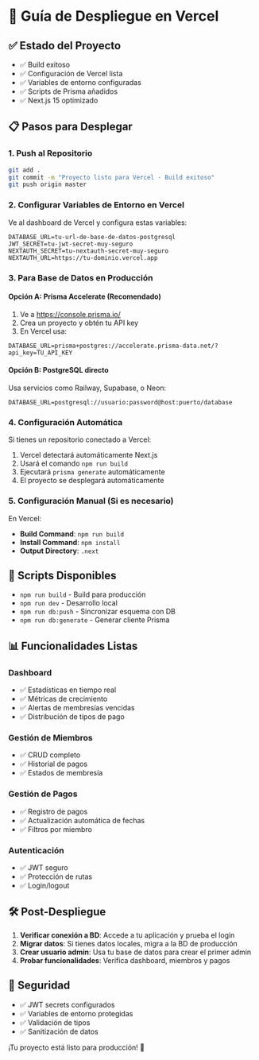 # 🚀 Guía de Despliegue en Vercel

## ✅ Estado del Proyecto
- ✅ Build exitoso
- ✅ Configuración de Vercel lista  
- ✅ Variables de entorno configuradas
- ✅ Scripts de Prisma añadidos
- ✅ Next.js 15 optimizado

## 📋 Pasos para Desplegar

### 1. Push al Repositorio
```bash
git add .
git commit -m "Proyecto listo para Vercel - Build exitoso"
git push origin master
```

### 2. Configurar Variables de Entorno en Vercel
Ve al dashboard de Vercel y configura estas variables:

```env
DATABASE_URL=tu-url-de-base-de-datos-postgresql
JWT_SECRET=tu-jwt-secret-muy-seguro
NEXTAUTH_SECRET=tu-nextauth-secret-muy-seguro  
NEXTAUTH_URL=https://tu-dominio.vercel.app
```

### 3. Para Base de Datos en Producción

#### Opción A: Prisma Accelerate (Recomendado)
1. Ve a https://console.prisma.io/
2. Crea un proyecto y obtén tu API key
3. En Vercel usa:
```env
DATABASE_URL=prisma+postgres://accelerate.prisma-data.net/?api_key=TU_API_KEY
```

#### Opción B: PostgreSQL directo
Usa servicios como Railway, Supabase, o Neon:
```env
DATABASE_URL=postgresql://usuario:password@host:puerto/database
```

### 4. Configuración Automática
Si tienes un repositorio conectado a Vercel:
1. Vercel detectará automáticamente Next.js
2. Usará el comando `npm run build` 
3. Ejecutará `prisma generate` automáticamente
4. El proyecto se desplegará automáticamente

### 5. Configuración Manual (Si es necesario)
En Vercel:
- **Build Command**: `npm run build`
- **Install Command**: `npm install`
- **Output Directory**: `.next`

## 🔧 Scripts Disponibles

- `npm run build` - Build para producción
- `npm run dev` - Desarrollo local
- `npm run db:push` - Sincronizar esquema con DB
- `npm run db:generate` - Generar cliente Prisma

## 📊 Funcionalidades Listas

### Dashboard
- ✅ Estadísticas en tiempo real
- ✅ Métricas de crecimiento
- ✅ Alertas de membresías vencidas
- ✅ Distribución de tipos de pago

### Gestión de Miembros
- ✅ CRUD completo
- ✅ Historial de pagos
- ✅ Estados de membresía

### Gestión de Pagos
- ✅ Registro de pagos
- ✅ Actualización automática de fechas
- ✅ Filtros por miembro

### Autenticación
- ✅ JWT seguro
- ✅ Protección de rutas
- ✅ Login/logout

## 🛠️ Post-Despliegue

1. **Verificar conexión a BD**: Accede a tu aplicación y prueba el login
2. **Migrar datos**: Si tienes datos locales, migra a la BD de producción
3. **Crear usuario admin**: Usa tu base de datos para crear el primer admin
4. **Probar funcionalidades**: Verifica dashboard, miembros y pagos

## 🔐 Seguridad

- ✅ JWT secrets configurados
- ✅ Variables de entorno protegidas
- ✅ Validación de tipos
- ✅ Sanitización de datos

¡Tu proyecto está listo para producción! 🎉
